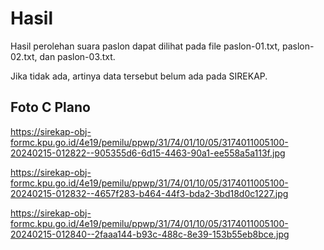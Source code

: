 # Hasil

Hasil perolehan suara paslon dapat dilihat pada file paslon-01.txt, paslon-02.txt, dan paslon-03.txt.

Jika tidak ada, artinya data tersebut belum ada pada SIREKAP.

## Foto C Plano

https://sirekap-obj-formc.kpu.go.id/4e19/pemilu/ppwp/31/74/01/10/05/3174011005100-20240215-012822--905355d6-6d15-4463-90a1-ee558a5a113f.jpg

https://sirekap-obj-formc.kpu.go.id/4e19/pemilu/ppwp/31/74/01/10/05/3174011005100-20240215-012832--4657f283-b464-44f3-bda2-3bd18d0c1227.jpg

https://sirekap-obj-formc.kpu.go.id/4e19/pemilu/ppwp/31/74/01/10/05/3174011005100-20240215-012840--2faaa144-b93c-488c-8e39-153b55eb8bce.jpg
